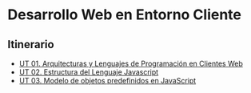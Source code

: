 # Desarrollo Web en Entorno Cliente

## Itinerario
* [UT 01. Arquitecturas y Lenguajes de Programación en Clientes Web](https://github.com/nebulavision/DAW/tree/main/DWEC/DWEC01)
* [UT 02. Estructura del Lenguaje Javascript](https://github.com/nebulavision/DAW/tree/main/DWEC/DWEC02)
* [UT 03. Modelo de objetos predefinidos en JavaScript](https://github.com/nebulavision/DAW/tree/main/DWEC/DWEC03)
